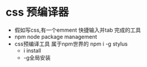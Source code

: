 # css 预编译器

- 假如写css,有一个emment 快捷输入并tab 完成的工具
- npm node package management
- css预编译工具 属于npm世界的 npm i -g stylus 
    - i install
    - -g全局安装